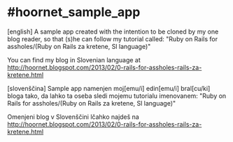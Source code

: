 #hoornet_sample_app
==================
[english]
A sample app created with the intention to be cloned by my one blog reader, 
so that (s)he can follow my tutorial called: 
"Ruby on Rails for assholes/(Ruby on Rails za kretene, Sl language)"

You can find my blog in Slovenian language at 
http://hoornet.blogspot.com/2013/02/0-rails-for-assholes-rails-za-kretene.html


[slovenščina]
Sample app namenjen moj[emu/i] edin[emu/i] bral[cu/ki] bloga tako,
da lahko ta oseba sledi mojemu tutorialu imenovanem:
"Ruby on Rails for assholes/(Ruby on Rails za kretene, Sl language)"

Omenjeni blog v Slovenščini lčahko najdeš na 
http://hoornet.blogspot.com/2013/02/0-rails-for-assholes-rails-za-kretene.html
